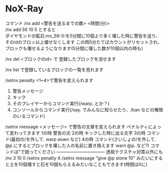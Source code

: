 # NoX-Ray

コマンド
/nx add <id> <警告を送るまでの数> <時間(分)>    
/nx add 56 10 5 とすると    
ダイヤモンドの鉱石:mc_56-0:を5分間に10個より多く壊した時に警告を送り、そのidのブロッ以上壊せなくします 
この時5分たてばカウントがリセットされ、ブロックも壊せるようになります(5分間に壊した数が10個以内の時も)

/nx del <ブロックのid> で 登録したブロックを消せます

/nx list で登録しているブロックの一覧を見れます

/setnx penalty <1~4>で警告を変えられます
1. 警告メッセージ
2. キック
3. そのプレイヤーからコマンド実行(/warp. とか？)
4. コンソールからコマンド実行(/say. でみんなに知らせたり、/ban などの権限のいるコマンド)

/setnx message <メッセージ> で警告の文章を変えられます
ペナルティによって変わってきます
1の時 警告の文
2の時 キックした時に出る文字
3の時 コマンド(最初の/を外して. warp aiueo など)
4の時 コマンド(さいしょの/を外して. @p にするとブロックを壊した人の名前に置き換えます warn @p. など?)
コマンドは"で囲ってください
———————————
透視テクスチャ対策以外にも
/nx 3 10 0
/setnx penalty 4
/setnx message "give @p stone 10"
みたいにすると土を10個壊すと石を10個もらえるみたいなこともできます(時間は0に)
